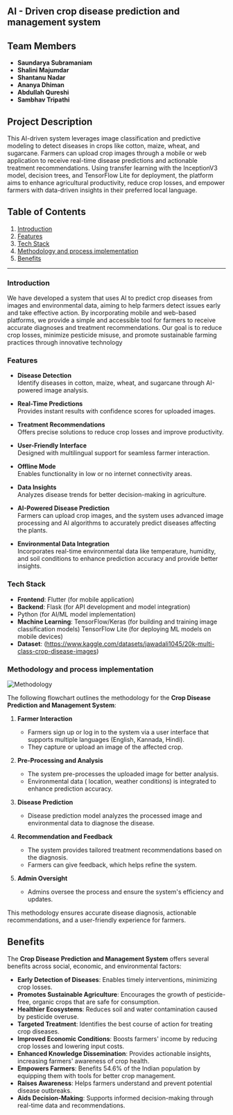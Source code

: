 ## AI - Driven crop disease prediction and management system

## Team Members
- **Saundarya Subramaniam** 
- **Shalini Majumdar**
- **Shantanu Nadar** 
- **Ananya Dhiman** 
- **Abdullah Qureshi** 
- **Sambhav Tripathi** 


## Project Description
This AI-driven system leverages image classification and predictive modeling to detect diseases in crops like cotton, maize, wheat, and sugarcane. Farmers can upload crop images through a mobile or web application to receive real-time disease predictions and actionable treatment recommendations. Using transfer learning with the InceptionV3 model, decision trees, and TensorFlow Lite for deployment, the platform aims to enhance agricultural productivity, reduce crop losses, and empower farmers with data-driven insights in their preferred local language.

## Table of Contents
1. [Introduction](#introduction)
2. [Features](#features)
3. [Tech Stack](#tech-stack)
4. [Methodology and process implementation](#methodology-and-process-implementation)
5. [Benefits](#benefits)



---

### Introduction
We have developed a system that uses AI to predict crop diseases from images and environmental data, aiming to help farmers detect issues early and take effective action. By incorporating mobile and web-based platforms, we provide a simple and accessible tool for farmers to receive accurate diagnoses and treatment recommendations. Our goal is to reduce crop losses, minimize pesticide misuse, and promote sustainable farming practices through innovative technology

### Features 

- **Disease Detection**  
  Identify diseases in cotton, maize, wheat, and sugarcane through AI-powered image analysis.  

- **Real-Time Predictions**  
  Provides instant results with confidence scores for uploaded images.  

- **Treatment Recommendations**  
  Offers precise solutions to reduce crop losses and improve productivity.  

- **User-Friendly Interface**  
  Designed with multilingual support for seamless farmer interaction.  

- **Offline Mode**  
  Enables functionality in low or no internet connectivity areas.  

- **Data Insights**  
  Analyzes disease trends for better decision-making in agriculture.  

- **AI-Powered Disease Prediction**  
  Farmers can upload crop images, and the system uses advanced image processing and AI algorithms to accurately predict diseases affecting the plants.  

- **Environmental Data Integration**  
  Incorporates real-time environmental data like temperature, humidity, and soil conditions to enhance prediction accuracy and provide better insights.  

  
### Tech Stack
- **Frontend**: Flutter (for mobile application)
- **Backend**: Flask (for API development and model integration)
-  Python (for AI/ML model implementation)
- **Machine Learning**: TensorFlow/Keras (for building and training image classification models)
TensorFlow Lite (for deploying ML models on mobile devices)
- **Dataset**: (https://www.kaggle.com/datasets/jawadali1045/20k-multi-class-crop-disease-images)

### Methodology and process implementation
![Methodology](https://github.com/user-attachments/assets/ef20059d-b5d6-4fe6-af09-7157bfba86f5)

The following flowchart outlines the methodology for the **Crop Disease Prediction and Management System**:  

1. **Farmer Interaction**  
   - Farmers sign up or log in to the system via a user interface that supports multiple languages (English, Kannada, Hindi).  
   - They capture or upload an image of the affected crop.  

2. **Pre-Processing and Analysis**  
   - The system pre-processes the uploaded image for better analysis.  
   - Environmental data ( location, weather conditions) is integrated to enhance prediction accuracy.  

3. **Disease Prediction**  
   - Disease prediction model analyzes the processed image and environmental data to diagnose the disease.  

4. **Recommendation and Feedback**  
   - The system provides tailored treatment recommendations based on the diagnosis.  
   - Farmers can give feedback, which helps refine the system.  

5. **Admin Oversight**  
   - Admins oversee the process and ensure the system's efficiency and updates.  

This methodology ensures accurate disease diagnosis, actionable recommendations, and a user-friendly experience for farmers.  

## Benefits  

The **Crop Disease Prediction and Management System** offers several benefits across social, economic, and environmental factors:  

- **Early Detection of Diseases**: Enables timely interventions, minimizing crop losses.  
- **Promotes Sustainable Agriculture**: Encourages the growth of pesticide-free, organic crops that are safe for consumption.  
- **Healthier Ecosystems**: Reduces soil and water contamination caused by pesticide overuse.  
- **Targeted Treatment**: Identifies the best course of action for treating crop diseases.  
- **Improved Economic Conditions**: Boosts farmers' income by reducing crop losses and lowering input costs.  
- **Enhanced Knowledge Dissemination**: Provides actionable insights, increasing farmers' awareness of crop health.  
- **Empowers Farmers**: Benefits 54.6% of the Indian population by equipping them with tools for better crop management.  
- **Raises Awareness**: Helps farmers understand and prevent potential disease outbreaks.  
- **Aids Decision-Making**: Supports informed decision-making through real-time data and recommendations.  


